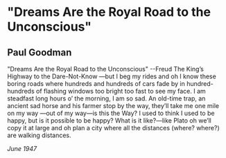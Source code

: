 # "Dreams Are the Royal Road to the Unconscious"
## Paul Goodman
"Dreams Are the Royal Road to the Unconscious"
--Freud
The King’s Highway to the Dare-Not-Know
—but I beg my rides and oh I know
these boring roads where hundreds and hundreds
of cars fade by in hundred-hundreds
of flashing windows too bright too fast
to see my face. I am steadfast
long hours o’ the morning, I am so sad.
An old-time trap, an ancient sad
horse and his farmer stop by the way,
they’ll take me one mile on my way
—out of my way—is this the Way?
I used to think I used to be happy,
but is it possible to be happy?
What is it like?—like Plato oh
we’ll copy it at large and oh
plan a city where all the distances
(where? where?) are walking distances.


_June 1947_
